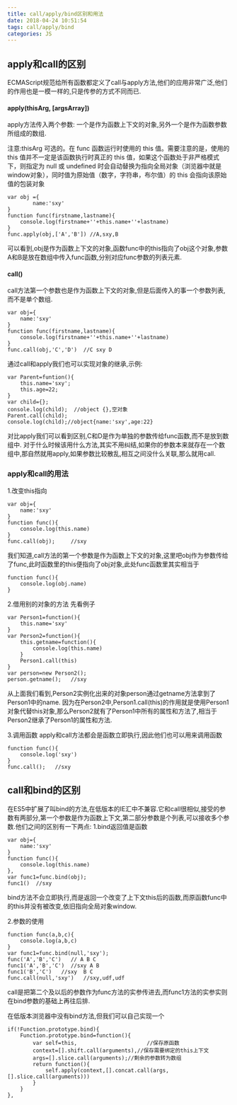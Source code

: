 ```yaml
---
title: call/apply/bind区别和用法
date: 2018-04-24 10:51:54
tags: call/apply/bind
categories: JS
---
```


## apply和call的区别

ECMAScript规范给所有函数都定义了call与apply方法,他们的应用非常广泛,他们的作用也是一模一样的,只是传参的方式不同而已.


#### apply(thisArg, [argsArray])
apply方法传入两个参数: 一个是作为函数上下文的对象,另外一个是作为函数参数所组成的数组.

注意:thisArg
可选的。在 func 函数运行时使用的 this 值。需要注意的是，使用的 this 值并不一定是该函数执行时真正的 this 值，如果这个函数处于非严格模式下，则指定为 null 或 undefined 时会自动替换为指向全局对象（浏览器中就是window对象），同时值为原始值（数字，字符串，布尔值）的 this 会指向该原始值的包装对象


```
var obj ={
		name:'sxy'
}
function func(firstname,lastname){
	console.log(firstname+''+this.name+''+lastname)
}
func.apply(obj,['A','B']) //A,sxy,B
```

可以看到,obj是作为函数上下文的对象,函数func中的this指向了obj这个对象,参数A和B是放在数组中传入func函数,分别对应func参数的列表元素.

#### call()
call方法第一个参数也是作为函数上下文的对象,但是后面传入的事一个参数列表,而不是单个数组.

```
var obj={
	name:'sxy'
}
function func(firstname,lastname){
	console.log(firstname+''+this.name+''+lastname)
}
func.call(obj,'C','D')  //C sxy D
```

通过call和apply我们也可以实现对象的继承,示例:

```
var Parent=funtion(){
	this.name='sxy';
	this.age=22;
}
var child={};
console.log(child);  //object {},空对象
Parent.call(child);
console.log(child);//object{name:'sxy',age:22}
```

对比apply我们可以看到区别,C和D是作为单独的参数传给func函数,而不是放到数组中.
对于什么时候该用什么方法,其实不用纠结,如果你的参数本来就存在一个数组中,那自然就用apply,如果参数比较散乱,相互之间没什么关联,那么就用call.

### apply和call的用法
1.改变this指向

```
var obj={
	name:'sxy'
}
function func(){
	console.log(this.name)
}
func.call(obj);		//sxy
```
我们知道,call方法的第一个参数是作为函数上下文的对象,这里吧obj作为参数传给了func,此时函数里的this便指向了obj对象,此处func函数里其实相当于

```
function func(){
	console.log(obj.name)
}

```

2.借用别的对象的方法
先看例子

```
var Person1=function(){
	this.name='sxy'
}
var Person2=function(){
	this.getname=function(){
		console.log(this.name)
	}
	Person1.call(this)
}
var person=new Person2();
person.getname();   //sxy
```

从上面我们看到,Person2实例化出来的对象person通过getname方法拿到了Person1中的name. 因为在Person2中,Person1.call(this)的作用就是使用Person1对象代替this对象,那么Person2就有了Person1中所有的属性和方法了,相当于Person2继承了Person1的属性和方法.

3.调用函数
apply和call方法都会是函数立即执行,因此他们也可以用来调用函数

```
function func(){
	console.log('sxy')
}
func.call();   //sxy
```

## call和bind的区别
在ES5中扩展了叫bind的方法,在低版本的IE汇中不兼容.它和call很相似,接受的参数有两部分,第一个参数是作为函数上下文,第二部分参数是个列表,可以接收多个参数.他们之间的区别有一下两点:
1.bind返回值是函数

```
var obj={
	name:'sxy'
}
function func(){
	console.log(this.name)
},
var func1=func.bind(obj);
func1()  //sxy
```

bind方法不会立即执行,而是返回一个改变了上下文this后的函数,而原函数func中的this并没有被改变,依旧指向全局对象window.

2.参数的使用

```
function func(a,b,c){
	console.log(a,b,c)
}
var func1=func.bind(null,'sxy');
func('A','B','C')   // A B C
func1('A','B','C')  //sxy A B
func1('B','C')   //sxy  B C
func.call(null,'sxy')   //sxy,udf,udf
```
call是把第二个及以后的参数作为func方法的实参传进去,而func1方法的实参实则在bind参数的基础上再往后排.

在低版本浏览器中没有bind方法,但我们可以自己实现一个

```
if(!Function.prototype.bind){
	Function.prototype.bind=function(){
		var self=this,						//保存原函数
		context=[].shift.call(arguments),//保存需要绑定的this上下文
		args=[].slice.call(arguments);//剩余的参数转为数组
		return function(){
			self.apply(context,[].concat.call(args,[].slice.call(arguments)))
		}
	}
},

```